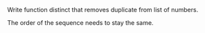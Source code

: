Write function distinct that removes duplicate from list of numbers.

The order of the sequence needs to stay the same.